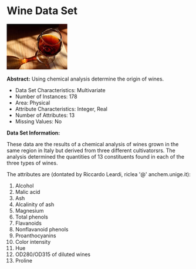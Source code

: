 # Wine Data Set

<img src="https://github.com/Ankit152/uci-mlr/blob/master/images/wine.png?raw=true">

**Abstract:** Using chemical analysis determine the origin of wines.

* Data Set Characteristics: Multivariate
* Number of Instances: 178
* Area: Physical
* Attribute Characteristics: Integer, Real
* Number of Attributes: 13
* Missing Values: No

**Data Set Information:**

These data are the results of a chemical analysis of wines grown in the same region in Italy but derived from three different cultivatorsrs. The analysis determined the quantities of 13 constituents found in each of the three types of wines.

The attributes are (dontated by Riccardo Leardi, riclea '@' anchem.unige.it):

1) Alcohol
2) Malic acid
3) Ash
4) Alcalinity of ash
5) Magnesium
6) Total phenols
7) Flavanoids
8) Nonflavanoid phenols
9) Proanthocyanins
10) Color intensity
11) Hue
12) OD280/OD315 of diluted wines
13) Proline
